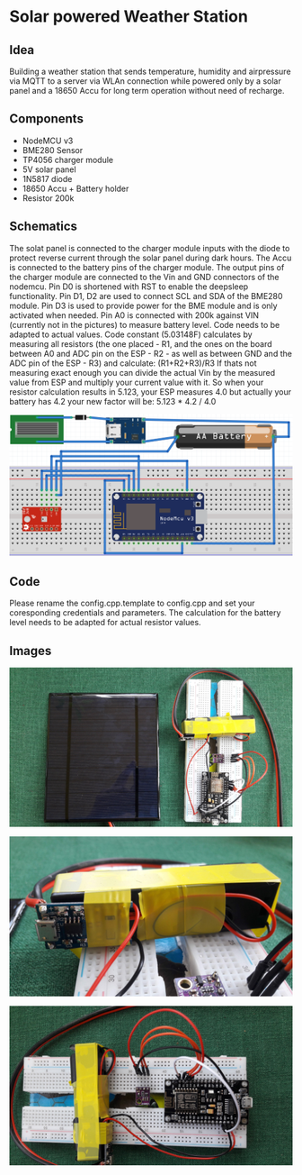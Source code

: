 # Solar powered Weather Station
## Idea
Building a weather station that sends temperature, humidity and airpressure via MQTT to a server via WLAn connection while powered only by a solar panel and a 18650 Accu for long term operation without need of recharge.
## Components
- NodeMCU v3
- BME280 Sensor
- TP4056 charger module
- 5V solar panel
- 1N5817 diode
- 18650 Accu + Battery holder
- Resistor 200k

## Schematics
The solat panel is connected to the charger module inputs with the diode to protect reverse current through the solar panel during dark hours. The Accu is connected to the battery pins of the charger module. The output pins of the charger module are connected to the Vin and GND connectors of the nodemcu.
Pin D0 is shortened with RST to enable the deepsleep functionality.
Pin D1, D2 are used to connect SCL and SDA of the BME280 module.
Pin D3 is used to provide power for the BME module and is only activated when needed.
Pin A0 is connected with 200k against VIN (currently not in the pictures) to measure battery level. Code needs to be adapted to actual values. Code constant (5.03148F) calculates by measuring all resistors (the one placed - R1, and the ones on the board between A0 and ADC pin on the ESP - R2 - as well as between GND and the ADC pin of the ESP - R3) and calculate:
(R1+R2+R3)/R3
If thats not measuring exact enough you can divide the actual Vin by the measured value from ESP and multiply your current value with it. So when your resistor calculation results in 5.123, your ESP measures 4.0 but actually your battery has 4.2 your new factor will be:
5.123 * 4.2 / 4.0

![Breadboard](/images/breadboard.PNG)

## Code
Please rename the config.cpp.template to config.cpp and set your coresponding credentials and parameters.
The calculation for the battery level needs to be adapted for actual resistor values.

## Images
![Prototype](/images/prototype.jpg)

![18650+Charger](/images/18650+charger.jpg)

![wireing](/images/wireing.jpg)
